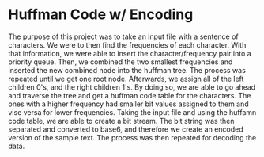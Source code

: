 # Huffman Code w/ Encoding

The purpose of this project was to take an input file 
with a sentence of characters. We were to then find the 
frequencies of each character. With that information, we 
were able to insert the character/frequency pair into a 
priority queue. Then, we combined the two smallest 
frequencies and inserted the new combined node into the 
huffman tree. The process was repeated until we get one 
root node. Afterwards, we assign all of the left children 
0's, and the right children 1's. By doing so, we are able 
to go ahead and traverse the tree and get a huffman code 
table for the characters. The ones with a higher frequency 
had smaller bit values assigned to them and vise versa for 
lower frequencies. Taking the input file and using the 
huffamn code table, we are able to create a bit stream. 
The bit string was then separated and converted to base6, 
and therefore we create an encoded version of the sample 
text. The process was then repeated for decoding the data. 
